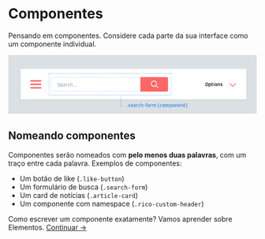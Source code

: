 Componentes
==========

Pensando em componentes. Considere cada parte da sua interface como um componente individual.

![](images/component-example.png)

## Nomeando componentes
Componentes serão nomeados com **pelo menos duas palavras**, com um traço entre cada palavra. Exemplos de componentes:

  * Um botão de like (`.like-button`)
  * Um formulário de busca (`.search-form`)
  * Um card de notícias (`.article-card`)
  * Um componente com namespace (`.rico-custom-header`)

Como escrever um componente exatamente? Vamos aprender sobre Elementos.
[Continuar →](elements.md)
<!-- {p:.pull-box} -->
